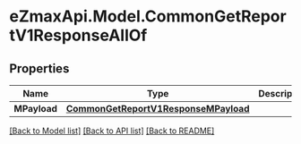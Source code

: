 
# eZmaxApi.Model.CommonGetReportV1ResponseAllOf

## Properties

Name | Type | Description | Notes
------------ | ------------- | ------------- | -------------
**MPayload** | [**CommonGetReportV1ResponseMPayload**](CommonGetReportV1ResponseMPayload.md) |  | 

[[Back to Model list]](../README.md#documentation-for-models)
[[Back to API list]](../README.md#documentation-for-api-endpoints)
[[Back to README]](../README.md)

